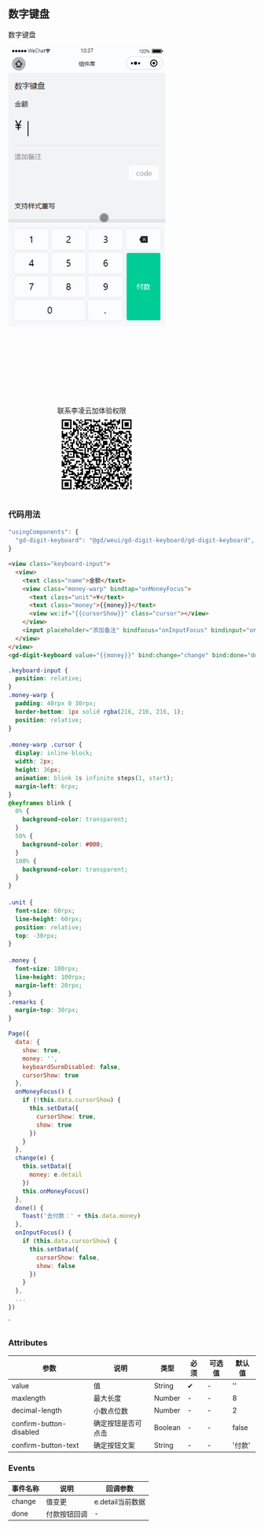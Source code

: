 ## 数字键盘

数字键盘<br/>

<div style="display:inline-block">
<img src="./images/keyboard.gif" style="width:320px;float:left" />
<div style="float:left; margin:160px 0 0 100px">
联系李凌云加体验权限
<br />
<img src="./images/keyboard.jpg" style="width:160px;height:160px" />
</div>
</div>


### 代码用法 

```js
"usingComponents": {
  "gd-digit-keyboard": "@gd/weui/gd-digit-keyboard/gd-digit-keyboard",
}
```
```html
<view class="keyboard-input">
  <view>
    <text class="name">金额</text>
    <view class="money-warp" bindtap="onMoneyFocus">
      <text class="unit">¥</text>
      <text class="money">{{money}}</text>
      <view wx:if="{{cursorShow}}" class="cursor"></view>
    </view>
    <input placeholder="添加备注" bindfocus="onInputFocus" bindinput="onInputFeild" data-name="remarks" maxlength="30" class="remarks" adjust-position="false" />
  </view>
</view>
<gd-digit-keyboard value="{{money}}" bind:change="change" bind:done="done" confirmButtonDisabled="{{keyboardSureDisabled}}" />
```
```css
.keyboard-input {
  position: relative;
}
.money-warp {
  padding: 40rpx 0 30rpx;
  border-bottom: 1px solid rgba(216, 216, 216, 1);
  position: relative;
}

.money-warp .cursor {
  display: inline-block;
  width: 2px;
  height: 36px;
  animation: blink 1s infinite steps(1, start);
  margin-left: 6rpx;
}
@keyframes blink {
  0% {
    background-color: transparent;
  }
  50% {
    background-color: #000;
  }
  100% {
    background-color: transparent;
  }
}

.unit {
  font-size: 60rpx;
  line-height: 60rpx;
  position: relative;
  top: -30rpx;
}

.money {
  font-size: 100rpx;
  line-height: 100rpx;
  margin-left: 20rpx;
}
.remarks {
  margin-top: 30rpx;
}
```
```javascript
Page({  
  data: {
    show: true,
    money: '',
    keyboardSureDisabled: false,
    cursorShow: true
  },
  onMoneyFocus() {
    if (!this.data.cursorShow) {
      this.setData({
        cursorShow: true,
        show: true
      })
    }
  },
  change(e) {
    this.setData({
      money: e.detail
    })
    this.onMoneyFocus()
  },
  done() {
    Toast('去付款：' + this.data.money)
  },
  onInputFocus() {
    if (this.data.cursorShow) {
      this.setData({
        cursorShow: false,
        show: false
      })
    }
  },
  ...
})
```
`


### Attributes

| 参数      | 说明            | 类型      | 必须 | 可选值                           | 默认值    |
| --------- | -------------- | -------- | --- | -------------------------------- | -------- |
| value | 值 | String | ✔ | - | '' |
| maxlength | 最大长度 | Number | - | - | 8 |
| decimal-length | 小数点位数 | Number | - | - | 2 |
| confirm-button-disabled | 确定按钮是否可点击 | Boolean | - | - | false |
| confirm-button-text | 确定按钮文案 | String | - | - | '付款' |

### Events

| 事件名称 | 说明           | 回调参数 |
| -------- | -------------- | -------- |
| change     | 值变更 | e.detail当前数据 |
| done     | 付款按钮回调 | - |

<FooterGd/>
